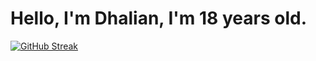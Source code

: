 # Hello, I'm Dhalian, I'm 18 years old.
[![GitHub Streak](https://github-readme-streak-stats.herokuapp.com?user=Dhalian&theme=dark&locale=fr&date_format=j%20M%5B%20Y%5D)](https://git.io/streak-stats)
